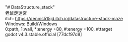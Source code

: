 "# DataStructure_stack"  
老鼠走迷宮  
itch: https://dennis515jd.itch.io/datastructure-stack-maze  
Windows: Build/Windows  
0:path, 1:wall, *:energy +80, #:energy +100, #:target  
godot v4.3.stable.official [77dcf97d8]  
